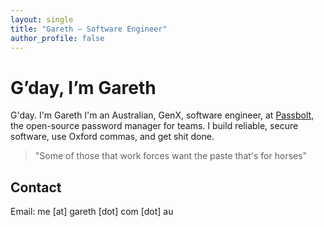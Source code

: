 ```yaml
---
layout: single
title: "Gareth — Software Engineer"
author_profile: false
---
```


# G’day, I’m Gareth

G'day. I'm Gareth
I'm an Australian, GenX, software engineer, at [Passbolt](https://passbolt.com), the open-source password manager for teams. I build reliable, secure software, use Oxford commas, and get shit done.

> "Some of those that work forces want the paste that's for horses"

## Contact

Email: me [at] gareth [dot] com [dot] au
